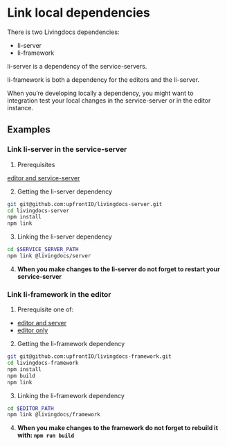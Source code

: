 # Link local dependencies

There is two Livingdocs dependencies:
- li-server
- li-framework

li-server is a dependency of the service-servers.

li-framework is both a dependency for the editors and the li-server.

When you’re developing locally a dependency, you might want to integration test your local changes in the service-server or in the editor instance.

## Examples

### Link li-server in the service-server

1. Prerequisites

  [editor and service-server](../../../public/guides/local-development/editor-and-server.md)

2. Getting the li-server dependency

  ```bash
  git git@github.com:upfrontIO/livingdocs-server.git
  cd livingdocs-server
  npm install
  npm link
  ```

3. Linking the li-server dependency
  ```bash
  cd $SERVICE_SERVER_PATH
  npm link @livingdocs/server
  ```

4. **When you make changes to the li-server do not forget to restart your service-server**

### Link li-framework in the editor

1. Prerequisite
  one of:
  - [editor and server](../../../public/guides/local-development/editor-and-server.md)
  - [editor only](./editor-only.md)


2. Getting the li-framework dependency

  ```bash
  git git@github.com:upfrontIO/livingdocs-framework.git
  cd livingdocs-framework
  npm install
  npm build
  npm link
  ```

3. Linking the li-framework dependency
  ```bash
  cd $EDITOR_PATH
  npm link @livingdocs/framework
  ```

4. **When you make changes to the framework do not forget to rebuild it with:
`npm run build`**

